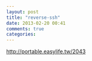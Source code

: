 ```yaml
---
layout: post
title: "reverse-ssh"
date: 2013-02-20 00:41
comments: true
categories: 
---
```


http://portable.easylife.tw/2043
